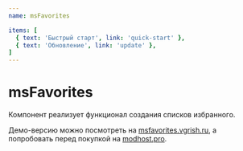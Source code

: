 ```yaml
---
name: msFavorites

items: [
  { text: 'Быстрый старт', link: 'quick-start' },
  { text: 'Обновление', link: 'update' },
]
---
```

# msFavorites

Компонент реализует функционал создания списков избранного.

Демо-версию можно посмотреть на [msfavorites.vgrish.ru](http://msfavorites.vgrish.ru), а попробовать перед покупкой на [modhost.pro](https://modhost.pro).

